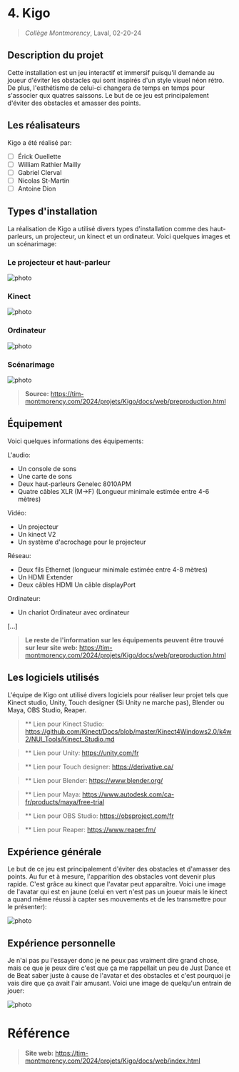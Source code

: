# 4. Kigo
> *Collège Montmorency*, Laval, 02-20-24

## Description du projet
Cette installation est un jeu interactif et immersif puisqu'il demande au joueur d'éviter les obstacles qui sont inspirés d'un style visuel néon rétro. De plus, l'esthétisme de celui-ci changera de temps en temps pour s'associer qux quatres saissons. Le but de ce jeu est principalement d'éviter des obstacles et amasser des points. 

## Les réalisateurs
Kigo a été réalisé par:
- [ ] Érick Ouellette
- [ ] William Rathier Mailly
- [ ] Gabriel Clerval
- [ ] Nicolas St-Martin
- [ ] Antoine Dion

## Types d'installation
La réalisation de Kigo a utilisé divers types d'installation comme des haut-parleurs, un projecteur, un kinect et un ordinateur. Voici quelques images et un scénarimage:

### Le projecteur et haut-parleur

![photo](media/tech_projecteur_haut_parleur.jpg)

### Kinect

![photo](media/tech_kinect.jpg)

### Ordinateur

![photo](media/ordinateur_logiciel.jpg)

### Scénarimage

![photo](media/scenarimage_kigo.png)

> **Source:** https://tim-montmorency.com/2024/projets/Kigo/docs/web/preproduction.html

## Équipement
Voici quelques informations des équipements:

L'audio:
- Un console de sons
- Une carte de sons
- Deux haut-parleurs Genelec 8010APM
- Quatre câbles XLR (M->F) (Longueur minimale estimée entre 4-6 mètres)
  
Vidéo: 
- Un projecteur
- Un kinect V2
- Un système d'acrochage pour le projecteur

Réseau:
- Deux fils Ethernet (longueur minimale estimée entre 4-8 mètres)
- Un HDMI Extender
- Deux câbles HDMI
Un câble displayPort

Ordinateur:
- Un chariot Ordinateur avec ordinateur

[...]

> **Le reste de l'information sur les équipements peuvent être trouvé sur leur site web:** https://tim-montmorency.com/2024/projets/Kigo/docs/web/preproduction.html

## Les logiciels utilisés
L'équipe de Kigo ont utilisé divers logiciels pour réaliser leur projet tels que Kinect studio, Unity, Touch designer (Si Unity ne marche pas), Blender ou Maya, OBS Studio, Reaper.

> ** Lien pour Kinect Studio: https://github.com/Kinect/Docs/blob/master/Kinect4Windows2.0/k4w2/NUI_Tools/Kinect_Studio.md

> ** Lien pour  Unity: https://unity.com/fr

> ** Lien pour Touch designer: https://derivative.ca/

> ** Lien pour Blender: https://www.blender.org/

> ** Lien pour Maya: https://www.autodesk.com/ca-fr/products/maya/free-trial

> ** Lien pour OBS Studio: https://obsproject.com/fr

> ** Lien pour Reaper: https://www.reaper.fm/

## Expérience générale
Le but de ce jeu est principalement d'éviter des obstacles et d'amasser des points. Au fur et à mesure, l'apparition des obstacles vont devenir plus rapide. C'est grâce au kinect que l'avatar peut apparaître. Voici une image de l'avatar qui est en jaune (celui en vert n'est pas un joueur mais le kinect a quand même réussi à capter ses mouvements et de les transmettre pour le présenter):

![photo](media/avatar_kigo.jpg)

## Expérience personnelle
Je n'ai pas pu l'essayer donc je ne peux pas vraiment dire grand chose, mais ce que je peux dire c'est que ça me rappellait un peu de Just Dance et de Beat saber juste à cause de l'avatar et des obstacles et c'est pourquoi je vais dire que ça avait l'air amusant. Voici une image de quelqu'un entrain de jouer:

![photo](media/vue_entiere_kigo.jpg)

# Référence
> **Site web:** https://tim-montmorency.com/2024/projets/Kigo/docs/web/index.html
